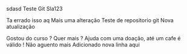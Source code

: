 sdasd
Teste Git
Sla123

Ta errado isso aq
Mais uma alteração
Teste de repositorio git
Nova atualização

Gostou do curso ? Quer mais ? Ajuda com uma doação, até um cafe é válido !
Não aguento mais
Adicionado nova linha aqui 

